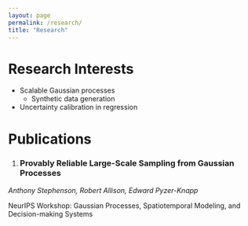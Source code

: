 ```yaml
---
layout: page
permalink: /research/
title: "Research"
---
```


# Research Interests

* Scalable Gaussian processes
  - Synthetic data generation
* Uncertainty calibration in regression

# Publications

1. ### Provably Reliable Large-Scale Sampling from Gaussian Processes
_Anthony Stephenson, Robert Allison, Edward Pyzer-Knapp_

NeurIPS Workshop: Gaussian Processes, Spatiotemporal Modeling, and Decision-making Systems

 
